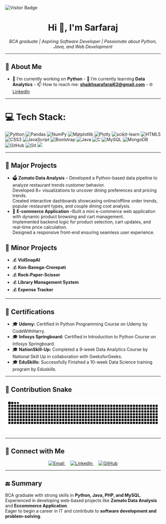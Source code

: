 ![Visitor Badge](https://visitor-badge.laobi.icu/badge?page_id=ShaikhSarfaraj2705)
<h1 align="center">Hi 👋, I'm Sarfaraj</h1>

<p align="center">
  <em>BCA graduate | Aspiring Software Developer | Passionate about Python, Java, and Web Development</em>
</p>



---

## 🚀 About Me  
- 🔭 I’m currently working on **Python**  - 🌱 I’m currently learning **Data Analytics**  - 📫 How to reach me: **shaikhsarafaraj62@gmail.com**  - 🌐 [LinkedIn](https://linkedin.com/in/yourprofile)  

---

# 💻 Tech Stack:
![Python](https://img.shields.io/badge/python-3670A0?style=for-the-badge&logo=python&logoColor=ffdd54) ![Pandas](https://img.shields.io/badge/pandas-%23150458.svg?style=for-the-badge&logo=pandas&logoColor=white) ![NumPy](https://img.shields.io/badge/numpy-%23013243.svg?style=for-the-badge&logo=numpy&logoColor=white) ![Matplotlib](https://img.shields.io/badge/Matplotlib-%23ffffff.svg?style=for-the-badge&logo=Matplotlib&logoColor=black) ![Plotly](https://img.shields.io/badge/Plotly-#7A76FF?style=for-the-badge&logo=pandas&logoColor=white)
 ![scikit-learn](https://img.shields.io/badge/scikit--learn-%23F7931E.svg?style=for-the-badge&logo=scikit-learn&logoColor=white) 
![HTML5](https://img.shields.io/badge/html5-%23E34F26.svg?style=for-the-badge&logo=html5&logoColor=white) ![CSS3](https://img.shields.io/badge/css3-%231572B6.svg?style=for-the-badge&logo=css3&logoColor=white) ![JavaScript](https://img.shields.io/badge/javascript-%23323330.svg?style=for-the-badge&logo=javascript&logoColor=%23F7DF1E) ![Bootstrap](https://img.shields.io/badge/bootstrap-%238511FA.svg?style=for-the-badge&logo=bootstrap&logoColor=white)
![Java](https://img.shields.io/badge/java-%23ED8B00.svg?style=for-the-badge&logo=openjdk&logoColor=white) 
![C](https://img.shields.io/badge/c-%2300599C.svg?style=for-the-badge&logo=c&logoColor=white)
![MySQL](https://img.shields.io/badge/mysql-4479A1.svg?style=for-the-badge&logo=mysql&logoColor=white) ![MongoDB](https://img.shields.io/badge/MongoDB-%234ea94b.svg?style=for-the-badge&logo=mongodb&logoColor=white) 
![GitHub](https://img.shields.io/badge/github-%23121011.svg?style=for-the-badge&logo=github&logoColor=white) ![Git](https://img.shields.io/badge/git-%23F05033.svg?style=for-the-badge&logo=git&logoColor=white)
<img src="https://img.shields.io/badge/VS_Code-0078D4?style=for-the-badge&logo=visualstudiocode&logoColor=white"/>

---

## 📂 Major Projects  
- 🗳️ **Zomato Data  Analysis** – Developed a Python-based data pipeline to analyze restaurant trends customer behavior.                     
Developed 8+ visualizations to uncover dining preferences and pricing trends.   
Created interactive dashboards showcasing online/offline order trends, popular restaurant types, and couple 
dining cost analysis.  
- 🏥 **E-commerce Application** –Built a mini e-commerce web application with dynamic product browsing and cart management.        
Implemented backend logic for product selection, cart updates, and real-time price calculation.              
Designed a responsive front-end ensuring seamless user experience.
## 📂 Minor Projects  
- 💰 **VidSnapAI**
- 💰 **Kon-Banega-Crorepati**
- 💰 **Rock-Paper-Scissor**
- 💰 **Library Management System**
- 💰 **Expense Tracker**


---

## 📜 Certifications  
- 🎓 **Udemy:** Certified in Python Programming  Course on Udemy by CodeWithHarry.  
- 🎓 **Infosys Springboard:** Certified in Introduction to Python  Course on Infosys Springboard.
- 🎓 **NationSkill-Up:** Completed a 9-week Data Analytics Course by National Skill Up in collaboration with GeeksforGeeks.
- 🎓 **EduSkills:** Successfully Finished a 10-week Data Science training program by Eduskills.
---
## 🐍 Contribution Snake
<p align="center">
  <picture>
    <source media="(prefers-color-scheme: dark)" srcset="https://raw.githubusercontent.com/ShaikhSarfaraj2705/ShaikhSarfaraj2705/output/github-contribution-grid-snake-dark.svg" />
    <source media="(prefers-color-scheme: light)" srcset="https://raw.githubusercontent.com/ShaikhSarfaraj2705/ShaikhSarfaraj2705/output/github-contribution-grid-snake.svg" />
    <img alt="Snake animation" src="https://raw.githubusercontent.com/ShaikhSarfaraj2705/ShaikhSarfaraj2705/output/github-contribution-grid-snake.svg" />
  </picture>
</p>

---
## 🤝 Connect with Me  

<p align="center">
  <a href="mailto:shaikhsarafaraj62@gmail.com" target="_blank">
    <img src="https://img.icons8.com/ios-filled/50/0077b6/new-post.png" width="50" alt="Email"/>
  </a>
  &nbsp;&nbsp;&nbsp; <!-- spacing -->
  <a href="https://www.linkedin.com/in/sarfaraj-shaikh-373387294/" target="_blank">
    <img src="https://img.icons8.com/ios-filled/50/0077b6/linkedin.png" width="50" alt="LinkedIn"/>
  </a>
  &nbsp;&nbsp;&nbsp;
  <a href="https://github.com/YourUsername" target="_blank">
    <img src="https://img.icons8.com/ios-glyphs/50/0077b6/github.png" width="50" alt="GitHub"/>
  </a>
</p>

---

## 🔚 Summary  
BCA graduate with strong skills in **Python, Java, PHP, and MySQL**.  
Experienced in developing web-based projects like **Zomato Data Analysis** and **Eccommerce Application**.  
Eager to begin a career in IT and contribute to **software development and problem-solving**.  
